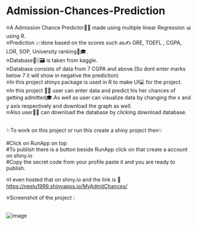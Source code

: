 # Admission-Chances-Prediction
🔯A Admission Chance Predictor👩‍💻 made using multiple linear Regression 📊 using R.<br>
🔯Prediction 📈done based on the scores such as✍ GRE, TOEFL , CGPA, LOR, SOP, University ranking🏫🎓.<br>
🔯Database📁🗄🗃 is taken from kaggle.<br>
🔯Database consists of data from 7 CGPA and above.(So dont enter marks below 7 it will show in negative the prediction) <br>
🔯In this project shinys package is used in R to make UI💻 for the project.<br>
🔯In this project 👩‍🏫 user can enter data and predict his her chances of getting admitted🎓.As well as user can visualize data by changing the x and y axis respectively and download the graph as well.<br>
🔯Also user👩🏻 can download the database by clicking download database.<br><br>

✨To work on this project or run this create a shiny project then✨<br><br>
#Click on RunApp on top<br>
#To publish there is a button beside RunApp click on that create a account on shiny.io <br>
#Copy the secret code from your profile paste it and you are ready to publish.<br>


🔯I even hosted that on shiny.io and the link is 🔗 https://neelu1999.shinyapps.io/MyAdmitChances/<br>

🔯Screenshot of the project :<br><br>

![image](https://user-images.githubusercontent.com/78953088/127922307-69476669-6ddf-4516-a23c-ed2e1f8e9137.png)

